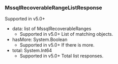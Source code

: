 ### MssqlRecoverableRangeListResponse
Supported in v5.0+

- data: list of MssqlRecoverableRanges
  - Supported in v5.0+
  List of matching objects.
- hasMore: System.Boolean
  - Supported in v5.0+
  If there is more.
- total: System.Int64
  - Supported in v5.0+
  Total list responses.
